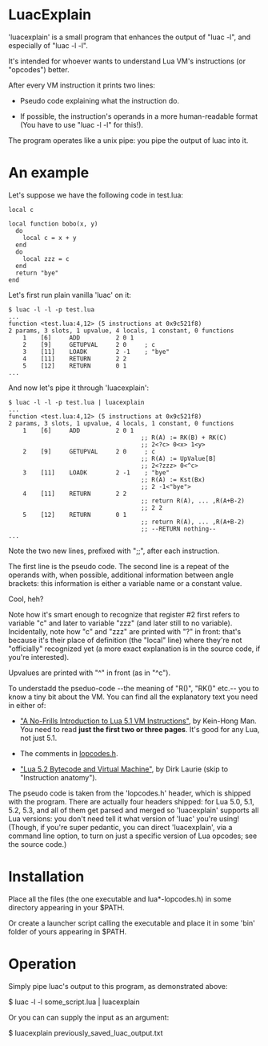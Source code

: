 
LuacExplain
===========

'luacexplain' is a small program that enhances the output of "luac -l",
and especially of "luac -l -l".

It's intended for whoever wants to understand Lua VM's instructions (or
"opcodes") better.

After every VM instruction it prints two lines:

- Pseudo code explaining what the instruction do.

- If possible, the instruction's operands in a more human-readable
  format (You have to use "luac -l -l" for this!).

The program operates like a unix pipe: you pipe the output of luac into
it.

An example
==========

Let's suppose we have the following code in test.lua:

    local c

    local function bobo(x, y)
      do
        local c = x + y
      end
      do
        local zzz = c
      end
      return "bye"
    end

Let's first run plain vanilla 'luac' on it:

    $ luac -l -l -p test.lua
    ...
    function <test.lua:4,12> (5 instructions at 0x9c521f8)
    2 params, 3 slots, 1 upvalue, 4 locals, 1 constant, 0 functions
        1    [6]     ADD          2 0 1
        2    [9]     GETUPVAL     2 0     ; c
        3    [11]    LOADK        2 -1    ; "bye"
        4    [11]    RETURN       2 2
        5    [12]    RETURN       0 1
    ...

And now let's pipe it through 'luacexplain':

    $ luac -l -l -p test.lua | luacexplain
    ...
    function <test.lua:4,12> (5 instructions at 0x9c521f8)
    2 params, 3 slots, 1 upvalue, 4 locals, 1 constant, 0 functions
        1    [6]     ADD          2 0 1
                                         ;; R(A) := RK(B) + RK(C)
                                         ;; 2<?c> 0<x> 1<y>
        2    [9]     GETUPVAL     2 0     ; c
                                         ;; R(A) := UpValue[B]
                                         ;; 2<?zzz> 0<^c>
        3    [11]    LOADK        2 -1    ; "bye"
                                         ;; R(A) := Kst(Bx)
                                         ;; 2 -1<"bye">
        4    [11]    RETURN       2 2
                                         ;; return R(A), ... ,R(A+B-2)
                                         ;; 2 2
        5    [12]    RETURN       0 1
                                         ;; return R(A), ... ,R(A+B-2)
                                         ;; --RETURN nothing--
    ...

Note the two new lines, prefixed with ";;", after each instruction.

The first line is the pseudo code. The second line is a repeat of the
operands with, when possible, additional information between angle
brackets: this information is either a variable name or a constant value.

Cool, heh?

Note how it's smart enough to recognize that register #2 first refers to
variable "c" and later to variable "zzz" (and later still to no
variable). Incidentally, note how "c" and "zzz" are printed with "?" in
front: that's because it's their place of definition (the "local" line)
where they're not "officially" recognized yet (a more exact explanation
is in the source code, if you're interested).

Upvalues are printed with "^" in front (as in "^c").

To understadd the pseduo-code --the meaning of "R()", "RK()" etc.-- you
to know a tiny bit about the VM. You can find all the explanatory text you need in either of:

  - ["A No-Frills Introduction to Lua 5.1 VM Instructions"](https://docs.google.com/viewer?a=v&pid=sites&srcid=ZGVmYXVsdGRvbWFpbnxydWJibGVwaWxlc3xneDo2MTdkZDIxZTZjMWFmZmJi), by Kein-Hong Man.
    You need to read **just the first two or three pages**. It's good for any Lua,
    not just 5.1.

  - The comments in [lopcodes.h](http://www.lua.org/source/5.3/lopcodes.h.html).

  - ["Lua 5.2 Bytecode and Virtual Machine"](https://github.com/dlaurie/lua52vm-tools), by Dirk Laurie (skip
    to "Instruction anatomy").

The pseudo code is taken from the 'lopcodes.h' header, which is shipped
with the program. There are actually four headers shipped: for Lua 5.0,
5.1, 5.2, 5.3, and all of them get parsed and merged so 'luacexplain'
supports all Lua versions: you don't need tell it what version of 'luac'
you're using! (Though, if you're super pedantic, you can direct
'luacexplain', via a command line option, to turn on just a specific
version of Lua opcodes; see the source code.)

Installation
============

Place all the files (the one executable and lua*-lopcodes.h) in some
directory appearing in your $PATH.

Or create a launcher script calling the executable and place it in some
'bin' folder of yours appearing in $PATH.

Operation
=========

Simply pipe luac's output to this program, as demonstrated above:

  $ luac -l -l some_script.lua | luacexplain

Or you can can supply the input as an argument:

  $ luacexplain previously_saved_luac_output.txt
